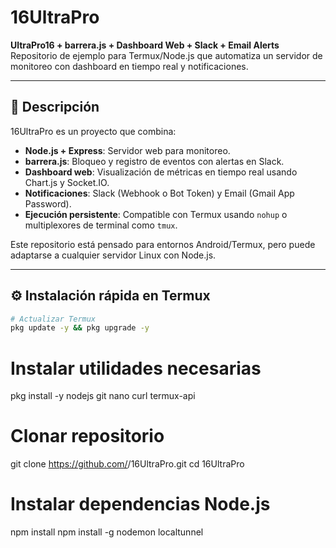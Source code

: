 # 16UltraPro

**UltraPro16 + barrera.js + Dashboard Web + Slack + Email Alerts**  
Repositorio de ejemplo para Termux/Node.js que automatiza un servidor de monitoreo con dashboard en tiempo real y notificaciones.

---

## 🚀 Descripción

16UltraPro es un proyecto que combina:

- **Node.js + Express**: Servidor web para monitoreo.  
- **barrera.js**: Bloqueo y registro de eventos con alertas en Slack.  
- **Dashboard web**: Visualización de métricas en tiempo real usando Chart.js y Socket.IO.  
- **Notificaciones**: Slack (Webhook o Bot Token) y Email (Gmail App Password).  
- **Ejecución persistente**: Compatible con Termux usando `nohup` o multiplexores de terminal como `tmux`.  

Este repositorio está pensado para entornos Android/Termux, pero puede adaptarse a cualquier servidor Linux con Node.js.

---

## ⚙️ Instalación rápida en Termux

```bash
# Actualizar Termux
pkg update -y && pkg upgrade -y

```

# Instalar utilidades necesarias
pkg install -y nodejs git nano curl termux-api

# Clonar repositorio
git clone https://github.com/<thrumanshow>/16UltraPro.git
cd 16UltraPro

# Instalar dependencias Node.js
npm install
npm install -g nodemon localtunnel

```
